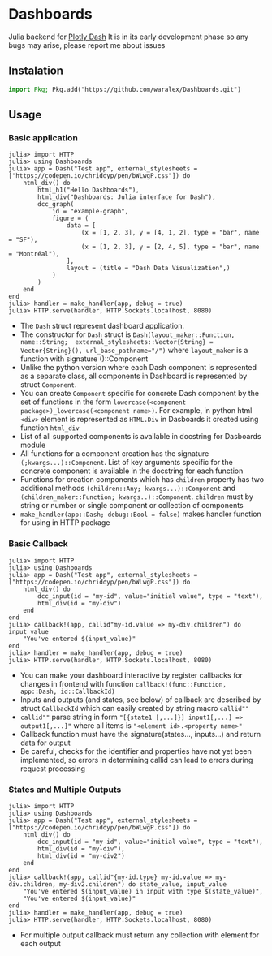 # Dashboards

Julia backend for [Plotly Dash](https://github.com/plotly/dash)
It is in its early development phase so any bugs may arise, please report me about issues

## Instalation

```julia
import Pkg; Pkg.add("https://github.com/waralex/Dashboards.git")
```

## Usage

### Basic application

```jldoctest
julia> import HTTP
julia> using Dashboards
julia> app = Dash("Test app", external_stylesheets = ["https://codepen.io/chriddyp/pen/bWLwgP.css"]) do
    html_div() do
        html_h1("Hello Dashboards"),
        html_div("Dashboards: Julia interface for Dash"),
        dcc_graph(
            id = "example-graph",
            figure = (
                data = [
                    (x = [1, 2, 3], y = [4, 1, 2], type = "bar", name = "SF"),
                    (x = [1, 2, 3], y = [2, 4, 5], type = "bar", name = "Montréal"),
                ],
                layout = (title = "Dash Data Visualization",)
            )
        )
    end
end
julia> handler = make_handler(app, debug = true)
julia> HTTP.serve(handler, HTTP.Sockets.localhost, 8080)
```
* The `Dash` struct represent dashboard application.
* The constructor for `Dash` struct is `Dash(layout_maker::Function, name::String;  external_stylesheets::Vector{String} = Vector{String}(), url_base_pathname="/")` where `layout_maker` is a function with signature ()::Component
* Unlike the python version where each Dash component is represented as a separate class, all components in Dashboard is represented by struct `Component`. 
* You can create `Component` specific for concrete Dash component by the set of functions in the form `lowercase(<component package>)_lowercase(<component name>)`. For example, in python html `<div>` element is represented as `HTML.Div` in Dasboards it created using function `html_div`
* List of all supported components is available in docstring for Dasboards module
* All functions for a component creation has the signature `(;kwargs...)::Component`. List of key arguments specific for the concrete component is available in the docstring for each function
* Functions for creation components which has `children` property has two additional methods `(children::Any; kwargs...)::Component` and `(children_maker::Function; kwargs..)::Component`. `children` must by string or number or single component or collection of components
* `make_handler(app::Dash; debug::Bool = false)` makes handler function for using in HTTP package

### Basic Callback
```jldoctest
julia> import HTTP
julia> using Dashboards
julia> app = Dash("Test app", external_stylesheets = ["https://codepen.io/chriddyp/pen/bWLwgP.css"]) do
    html_div() do
        dcc_input(id = "my-id", value="initial value", type = "text"),
        html_div(id = "my-div")        
    end
end
julia> callback!(app, callid"my-id.value => my-div.children") do input_value
    "You've entered $(input_value)"
end
julia> handler = make_handler(app, debug = true)
julia> HTTP.serve(handler, HTTP.Sockets.localhost, 8080)
```
* You can make your dashboard interactive by register callbacks for changes in frontend with function `callback!(func::Function, app::Dash, id::CallbackId)`
* Inputs and outputs (and states, see below) of callback are described by struct `CallbackId` which can easily created by string macro `callid""`
* `callid""` parse string in form `"[{state1 [,...]}] input1[,...] => output1[,...]"` where all items is `"<element id>.<property name>"`
* Callback function must have the signature(states..., inputs...) and return data for output
* Be careful, checks for the identifier and properties have not yet been implemented, so errors in determining callid can lead to errors during request processing

### States and Multiple Outputs
```jldoctest
julia> import HTTP
julia> using Dashboards
julia> app = Dash("Test app", external_stylesheets = ["https://codepen.io/chriddyp/pen/bWLwgP.css"]) do
    html_div() do
        dcc_input(id = "my-id", value="initial value", type = "text"),
        html_div(id = "my-div"),
        html_div(id = "my-div2")        
    end
end
julia> callback!(app, callid"{my-id.type} my-id.value => my-div.children, my-div2.children") do state_value, input_value
    "You've entered $(input_value) in input with type $(state_value)",
    "You've entered $(input_value)"
end
julia> handler = make_handler(app, debug = true)
julia> HTTP.serve(handler, HTTP.Sockets.localhost, 8080)
```
* For multiple output callback must return any collection with element for each output